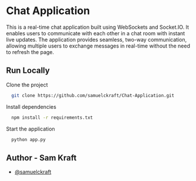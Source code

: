 # Chat Application

This is a real-time chat application built using WebSockets and Socket.IO. It enables users to communicate with each other in a chat room with instant live updates. The application provides seamless, two-way communication, allowing multiple users to exchange messages in real-time without the need to refresh the page.
## Run Locally

Clone the project

```bash
  git clone https://github.com/samuelckraft/Chat-Application.git
```

Install dependencies

```bash
  npm install -r requirements.txt
```

Start the application

```bash
  python app.py
```


## Author - Sam Kraft

- [@samuelckraft](https://github.com/samuelckraft)


